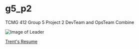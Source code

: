 # g5_p2
TCMG 412 Group 5 Project 2
DevTeam and OpsTeam Combine


![Image of Leader](https://github.com/noahwoinicki/g5_p2/blob/master/leader.JPG?raw=true)


[Trent's Resume](Trent_s-Resume.html)
